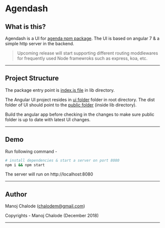 # Agendash

## What is this?

Agendash is a UI for [agenda npm package]. The UI is based on angular 7 & a simple http server in the backend.

> Upcoming release will start supporting different routing moddlewares for frequently used Node framewroks such as express, koa, etc.

---

## Project Structure

The package entry point is [index.js file] in lib directory.

The Angular UI project resides in [ui folder] folder in root directory. The dist folder of UI should point to the [public folder] (inside lib directory).

Build the angular app before checking in the changes to make sure public folder is up to date with latest UI changes.

---

## Demo

Run following command -

``` bash
# install dependencies & start a server on port 8080
npm i && npm start
```

The server will run on http://localhost:8080

---

## Author

Manoj Chalode (chalodem@gmail.com)

Copyrights - Manoj Chalode (December 2018)

---

[agenda npm package]:https://github.com/agenda/agenda
[index.js file]:./lib/index.js
[ui folder]:./ui/index.html
[public folder]:./lib/index.html